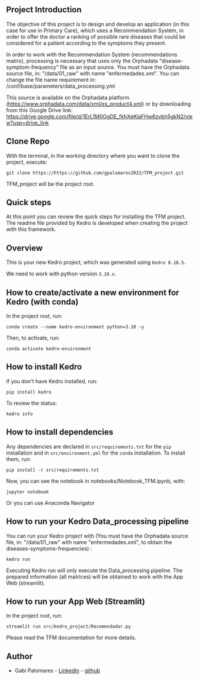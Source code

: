 ## Project Introduction

The objective of this project is to design and develop an application (in this case for use in Primary Care), which uses a Recommendation System, in order to offer the doctor a ranking of possible rare diseases that could be considered for a patient according to the symptoms they present.

In order to work with the Recommendation System (recommendations matrix), processing is necessary that uses only the Orphadata "disease-symptom-frequency" file as an input source. 
You must have the Orphadata source file, in:  "/data/01_raw" with name "enfermedades.xml". You can change the file name requirement in: /conf/base/parameters/data_processing.yml

This source is available on the Orphadata platform (https://www.orphadata.com/data/xml/es_product4.xml) or by downloading from this Google Drive link: https://drive.google.com/file/d/1ErL1M0OgDE_fkhXeKlaFHw6zvbh5gkN2/view?usp=drive_link

## Clone Repo

With the terminal, in the working directory where you want to clone the project, execute:

	git clone https://https://github.com/gpalomares2022/TFM_project.git

TFM_project will be the project root.

## Quick steps

At this point you can review the quick steps for installing the TFM project. The readme file provided by Kedro is developed when creating the project with this framework.

## Overview

This is your new Kedro project, which was generated using `Kedro 0.18.5`.

We need to work with python version `3.10.x`.

## How to create/activate a new environment for Kedro (with conda)

In the project root, run:

```
conda create --name kedro-environment python=3.10 -y
```

Then, to activate, run:

```
conda activate kedro-environment
```

## How to install Kedro

If you don't have Kedro installed, run:

```
pip install kedro
```

To review the status:

```
kedro info
```


## How to install dependencies

Any dependencies are declared in `src/requirements.txt` for the `pip` installation and in `src/environment.yml` for the `conda` installation.
To install them, run:

```
pip install -r src/requirements.txt
```
Now, you can see the notebook in notebooks/Notebook_TFM.ipynb, with:

```
jupyter notebook
```
Or you can use Anaconda Navigator

## How to run your Kedro Data_processing pipeline 

You can run your Kedro project with (You must have the Orphadata source file, in:  "/data/01_raw" with name "enfermedades.xml", to obtain the diseases-symptoms-frequencies) :

```
kedro run
```
Executing Kedro run will only execute the Data_processing pipeline. The prepared information (all matrices) will be obtained to work with the App Web (streamlit).

## How to run your App Web (Streamlit)

In the project root, run:

```
streamlit run src/kedro_project/Recomendador.py
```

Please read the TFM documentation for more details.

## Author

- Gabi Palomares - [LinkedIn](https://www.linkedin.com/in/gabriel-palomares-47727a57/) - [github](https://github.com/gpalomares2022)

